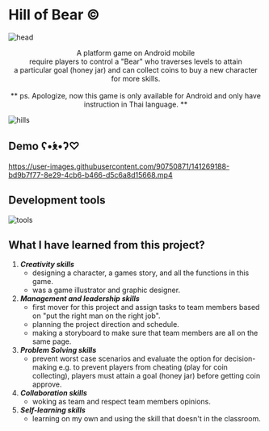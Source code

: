 # Hill of Bear ©
![head](https://user-images.githubusercontent.com/90750871/141276782-05194a30-5ba9-4b8d-976c-0a68b4f5e453.png)


<p align="center">
    A platform game on Android mobile <br /> 
    require players to control a "Bear" who traverses levels to attain <br /> 
    a particular goal (honey jar) and can collect coins to buy a new character for more skills.
    <br /> <br />
    ** ps. Apologize, now this game is only available for Android and only have instruction in Thai language. **
</p>
 
![hills](https://user-images.githubusercontent.com/90750871/141277374-15a6b7ea-270a-49a5-afae-f95b055adc27.png)


## Demo ʕ•́ᴥ•̀ʔ♡
https://user-images.githubusercontent.com/90750871/141269188-bd9b7f77-8e29-4cb6-b466-d5c6a8d15668.mp4


## Development tools 
![tools](https://user-images.githubusercontent.com/90750871/141271437-2df4c64c-da73-4e67-9b93-79f34ca2f249.png)

## What I have learned from this project?
1. ***Creativity skills***
   - designing a character, a games story, and all the functions in this game.
   - was a game illustrator and graphic designer.
2. ***Management and leadership skills***
   - first mover for this project and assign tasks to team members based on "put the right man on the right job".
   - planning the project direction and schedule.
   - making a storyboard to make sure that team members are all on the same page.
3. ***Problem Solving skills***
   - prevent worst case scenarios and evaluate the option for decision-making e.g. to prevent players from cheating (play for coin collecting), players must attain a goal (honey jar) before getting coin approve.
4. ***Collaboration skills***
   - woking as team and respect team members opinions.
5. ***Self-learning skills***
   - learning on my own and using the skill that doesn't in the classroom.
